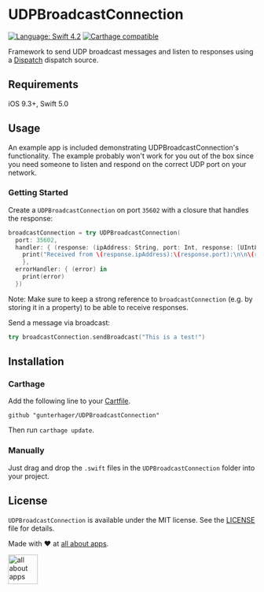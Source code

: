 # UDPBroadcastConnection

<a href="https://developer.apple.com/swift"><img src="https://img.shields.io/badge/Language-Swift 4-orange.svg" alt="Language: Swift 4.2" /></a>
<a href="https://github.com/Carthage/Carthage"><img src="https://img.shields.io/badge/Carthage-compatible-brightgreen.svg" alt="Carthage compatible" /></a>

Framework to send UDP broadcast messages and listen to responses using a [Dispatch](https://developer.apple.com/reference/dispatch) dispatch source.

## Requirements

iOS 9.3+, Swift 5.0

## Usage

An example app is included demonstrating UDPBroadcastConnection's functionality. The example probably won't work for you out of the box since you need someone to listen and respond on the correct UDP port on your network.

### Getting Started

Create a `UDPBroadcastConnection` on port `35602` with a closure that handles the response:

```swift
broadcastConnection = try UDPBroadcastConnection(
  port: 35602,
  handler: { (response: (ipAddress: String, port: Int, response: [UInt8])) -> Void in
    print("Received from \(response.ipAddress):\(response.port):\n\n\(response.response)")
	},
  errorHandler: { (error) in 
    print(error)
  })
```

Note: Make sure to keep a strong reference to `broadcastConnection` (e.g. by storing it in a property) to be able to receive responses.

Send a message via broadcast:

```swift
try broadcastConnection.sendBroadcast("This is a test!")
```


## Installation

### Carthage

Add the following line to your [Cartfile](https://github.com/Carthage/Carthage/blob/master/Documentation/Artifacts.md#cartfile).

```
github "gunterhager/UDPBroadcastConnection"
```

Then run `carthage update`.

### Manually

Just drag and drop the `.swift` files in the `UDPBroadcastConnection` folder into your project.

## License

`UDPBroadcastConnection` is available under the MIT license. See the [LICENSE](https://github.com/gunterhager/UDPBroadcastConnection/blob/master/LICENSE) file for details.


Made with ❤ at [all about apps](https://www.allaboutapps.at).

[<img src="https://github.com/gunterhager/UDPBroadcastConnection/blob/master/Resources/aaa_logo.png" height="60" alt="all about apps" />](https://www.allaboutapps.at)
